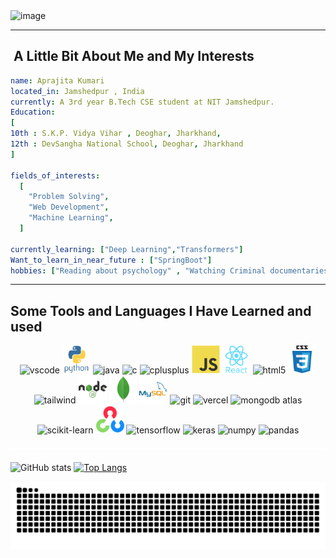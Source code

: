 <img width="1010" height="334" alt="image" src="https://github.com/user-attachments/assets/be1cfb09-34ff-48f1-bd12-38e80c8b62bf" />

---

<h2> &nbsp;A Little Bit About Me and My Interests</h2>

```yaml
name: Aprajita Kumari
located_in: Jamshedpur , India
currently: A 3rd year B.Tech CSE student at NIT Jamshedpur.
Education:
[
10th : S.K.P. Vidya Vihar , Deoghar, Jharkhand,
12th : DevSangha National School, Deoghar, Jharkhand
]

fields_of_interests:
  [
    "Problem Solving",
    "Web Development",
    "Machine Learning",
  ]
  
currently_learning: ["Deep Learning","Transformers"]
Want_to_learn_in_near_future : ["SpringBoot"]
hobbies: ["Reading about psychology" , "Watching Criminal documentaries", "and I love memes"]
```
  
--- 

 
<h2>Some Tools and Languages I Have Learned and used</h2>
<p align="left">
<!-- 💻 Tech Stack Icons -->
<p align="center">
  <!-- Editors & Languages -->
  <img src="https://cdn.jsdelivr.net/gh/devicons/devicon/icons/vscode/vscode-original.svg" alt="vscode" width="45" height="45"/>
  <img src="https://raw.githubusercontent.com/devicons/devicon/master/icons/python/python-original-wordmark.svg" alt="python" width="45" height="45"/>
  <img src="https://cdn.jsdelivr.net/gh/devicons/devicon/icons/java/java-original-wordmark.svg" alt="java" width="45" height="45"/>
  <img src="https://cdn.jsdelivr.net/gh/devicons/devicon/icons/c/c-original.svg" alt="c" width="45" height="45"/>
  <img src="https://cdn.jsdelivr.net/gh/devicons/devicon/icons/cplusplus/cplusplus-original.svg" alt="cplusplus" width="45" height="45"/>
  <img src="https://raw.githubusercontent.com/devicons/devicon/master/icons/javascript/javascript-original.svg" alt="javascript" width="45" height="45"/>

  <!-- Frontend -->
  <img src="https://raw.githubusercontent.com/devicons/devicon/master/icons/react/react-original-wordmark.svg" alt="react" width="45" height="45"/>
  <img src="https://cdn.jsdelivr.net/gh/devicons/devicon/icons/html5/html5-original.svg" alt="html5" width="45" height="45"/>
  <img src="https://raw.githubusercontent.com/devicons/devicon/master/icons/css3/css3-original-wordmark.svg" alt="css3" width="45" height="45"/>
  <img src="https://cdn.jsdelivr.net/gh/devicons/devicon@latest/icons/tailwindcss/tailwindcss-original-wordmark.svg" alt="tailwind" width="45" height="45"/>

  <!-- Backend & Databases -->
  <img src="https://raw.githubusercontent.com/devicons/devicon/master/icons/nodejs/nodejs-original-wordmark.svg" alt="nodejs" width="45" height="45"/>
  <img src="https://raw.githubusercontent.com/devicons/devicon/master/icons/mongodb/mongodb-original.svg" alt="mongodb" width="45" height="45"/>
  <img src="https://raw.githubusercontent.com/devicons/devicon/master/icons/mysql/mysql-original-wordmark.svg" alt="mysql" width="45" height="45"/>

  <!-- Tools & Deployment -->
  <img src="https://cdn.jsdelivr.net/gh/devicons/devicon/icons/git/git-original.svg" alt="git" width="45" height="45"/>
  <img src="https://assets.vercel.com/image/upload/v1662130559/front/favicon/vercel/180x180.png" alt="vercel" width="45" height="45"/>
  <img src="https://avatars.githubusercontent.com/u/45120?s=200&v=4" alt="mongodb atlas" width="45" height="45"/>

  <!-- Machine Learning / AI -->
  <img src="https://upload.wikimedia.org/wikipedia/commons/0/05/Scikit_learn_logo_small.svg" alt="scikit-learn" width="45" height="45"/>
 <img src="https://raw.githubusercontent.com/devicons/devicon/master/icons/opencv/opencv-original.svg" width="45" height="45" />
  <img src="https://upload.wikimedia.org/wikipedia/commons/2/2d/Tensorflow_logo.svg" alt="tensorflow" width="45" height="45"/>
  <img src="https://upload.wikimedia.org/wikipedia/commons/a/ae/Keras_logo.svg" alt="keras" width="45" height="45"/>
  <img src="https://cdn.jsdelivr.net/gh/devicons/devicon/icons/numpy/numpy-original-wordmark.svg" alt="numpy" width="45" height="45"/>
  <img src="https://cdn.jsdelivr.net/gh/devicons/devicon/icons/pandas/pandas-original-wordmark.svg" alt="pandas" width="45" height="45"/>
</p>

</p>

<hr style="height:3px; border:none; background-color:white; margin:20px 0;">

![ GitHub stats](https://github-readme-stats.vercel.app/api?username=aprajita-99&show_icons=true&theme=transparent)
[![Top Langs](https://github-readme-stats.vercel.app/api/top-langs/?username=aprajita-99&layout=donut&theme=transparent)](https://github.com/aprajita-99/github-readme-stats)


![snake gif](https://github.com/aprajita-99/aprajita-99/blob/output/github-snake-dark.svg)
